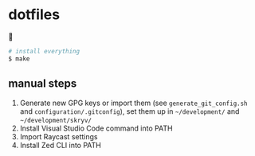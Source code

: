 # dotfiles

:information_desk_person:

```bash
# install everything
$ make
```

## manual steps

1. Generate new GPG keys or import them (see `generate_git_config.sh` and `configuration/.gitconfig`), set them up in `~/development/` and `~/development/skryv/`
1. Install Visual Studio Code command into PATH
1. Import Raycast settings
1. Install Zed CLI into PATH

